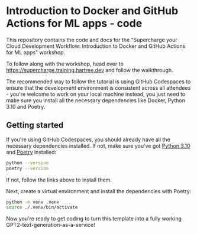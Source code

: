# Introduction to Docker and GitHub Actions for ML apps - code

This repository contains the code and docs for the "Supercharge your Cloud Development Workflow: Introduction to Docker and GitHub Actions for ML apps" workshop.

To follow along with the workshop, head over to https://supercharge.training.hartree.dev and follow the walkthrough.

The recommended way to follow the tutorial is using GitHub Codespaces to ensure that the development environment is consistent across all attendees - you're welcome to work on your local machine instead, you just need to make sure you install all the necessary dependencies like Docker, Python 3.10 and Poetry.

## Getting started

If you're using GitHub Codespaces, you should already have all the necessary dependencies installed. If not, make sure you've got [Python 3.10](https://www.python.org/downloads/) and [Poetry](https://python-poetry.org/docs/#installation) installed:

```bash
python --version
poetry --version
```

If not, follow the links above to install them.

Next, create a virtual environment and install the dependencies with Poetry:

```bash
python -m venv .venv
source ./.venv/bin/activate
```

Now you're ready to get coding to turn this template into a fully working GPT2-text-generation-as-a-service!
